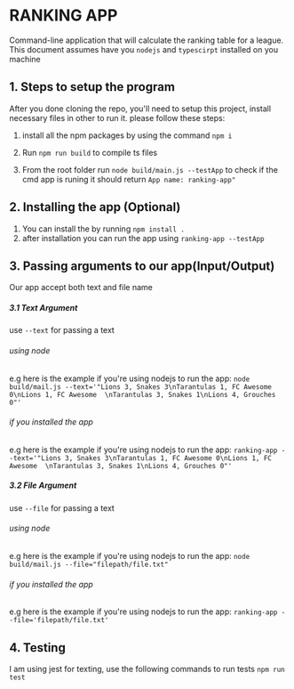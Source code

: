 # RANKING APP

Command-line application that will calculate the ranking table for a league. This document assumes have you `nodejs` and `typescirpt` installed on you machine

## 1. Steps to setup the program

After you done cloning the repo, you'll need to setup this project, install necessary files in other to run it. please follow these steps: 

1. install all the npm packages by using the command 
`npm i`
2. Run `npm run build` to compile ts files

3. From the root folder run `node build/main.js --testApp` to check if the cmd app is runing it should return 
`App name: ranking-app"`

## 2. Installing the app (Optional)

1. You can install the by running `npm install .`
2. after installation you can run the app using `ranking-app --testApp`


## 3. Passing arguments to our app(Input/Output)

Our app accept both text and file name
##### 3.1 Text Argument 
use `--text` for passing a text
###### using node
e.g here is the example if you're using nodejs to run the app:
 `node build/mail.js --text='"Lions 3, Snakes 3\nTarantulas 1, FC Awesome 0\nLions 1, FC Awesome  \nTarantulas 3, Snakes 1\nLions 4, Grouches 0"'` 

###### if you installed the app
e.g here is the example if you're using nodejs to run the app:
 `ranking-app --text='"Lions 3, Snakes 3\nTarantulas 1, FC Awesome 0\nLions 1, FC Awesome  \nTarantulas 3, Snakes 1\nLions 4, Grouches 0"'` 



##### 3.2 File Argument 
use `--file` for passing a text
###### using node
e.g here is the example if you're using nodejs to run the app:
 `node build/mail.js --file="filepath/file.txt"` 

###### if you installed the app
e.g here is the example if you're using nodejs to run the app:
 `ranking-app --file='filepath/file.txt'` 

## 4. Testing
I am using jest for texting, use the following commands to run tests `npm run test`